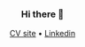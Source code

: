 

<h3 align="center"> Hi there 👋</h3>

<p align="center">
  <a href="https://metinozkan.vercel.app/tr/">CV site</a> •
  <a href="https://www.linkedin.com/in/metin-ozkann/">Linkedin</a>
</p>
<!--
**metinozkan/metinozkan** is a ✨ _special_ ✨ repository because its `README.md` (this file) appears on your GitHub profile.

Here are some ideas to get you started:

- 🔭 I’m currently working on ...
- 🌱 I’m currently learning ...
- 👯 I’m looking to collaborate on ...
- 🤔 I’m looking for help with ...
- 💬 Ask me about ...
- 📫 How to reach me: ...
- 😄 Pronouns: ...
- ⚡ Fun fact: ...
-->

